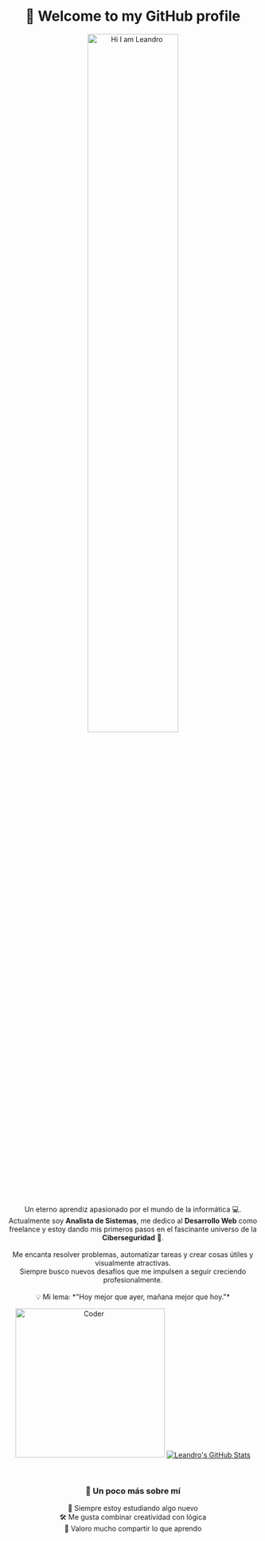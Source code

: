 <h1 align="center">🚀 Welcome to my GitHub profile</h1>

<!-- Encabezado animado -->
<p align="center">
  <img src="https://readme-typing-svg.demolab.com?font=Fira+Code&pause=1000&color=F71313&width=435&lines=Hi+there+my+name+is+Leandro+!+!+!+!" width="60%" alt="Hi I am Leandro" />
</p>

<p align="center">
        Un eterno aprendiz apasionado por el mundo de la informática 💻.<br>
        Actualmente soy <strong>Analista de Sistemas</strong>, me dedico al <strong>Desarrollo Web</strong> como freelance y estoy dando mis primeros pasos en el fascinante universo de la <strong>Ciberseguridad</strong> 🔐.<br><br>
        Me encanta resolver problemas, automatizar tareas y crear cosas útiles y visualmente atractivas.<br>
        Siempre busco nuevos desafíos que me impulsen a seguir creciendo profesionalmente.<br><br>
        💡 Mi lema: *"Hoy mejor que ayer, mañana mejor que hoy."*
      </p>
    </p>
<!-- Sección About Me con imagen y texto en columnas -->
<p align="center">
  <img src="https://camo.githubusercontent.com/d1e9733ec79822bcadf8b9a1035840ee511e2f022fe9f652cc163db23dc171d3/68747470733a2f2f6d656469612e67697068792e636f6d2f6d656469612f53576f536b4e36447854737a71494b4571762f67697068792e676966" width="300px" alt="Coder" />
  <a href="https://github.com/gutierrezle">
    <img src="https://github-readme-stats.vercel.app/api?username=gutierrezle&hide_border=true&show_icons=true" alt="Leandro's GitHub Stats" />
  </a>
</p>


<!-- GitHub Stats -->
<br>
<!-- Datos adicionales sobre mí -->
<h3 align="center">🚀 Un poco más sobre mí</h3>
<p align="center">
  🧠 Siempre estoy estudiando algo nuevo<br>
  🛠️ Me gusta combinar creatividad con lógica<br>
  💬 Valoro mucho compartir lo que aprendo<br>
</p>
